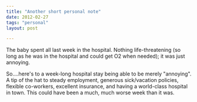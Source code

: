 ```yaml
---
title: "Another short personal note"
date: 2012-02-27
tags: "personal"
layout: post

---
```


The baby spent all last week in the hospital. Nothing life-threatening (so long as he was in the hospital and could get O2 when needed); it was just annoying.

So....here's to a week-long hospital stay being able to be merely "annoying". A tip of the hat to steady employment, generous sick/vacation policies, flexible co-workers, excellent insurance, and having a world-class hospital in town. This could have been a much, much worse week than it was.
